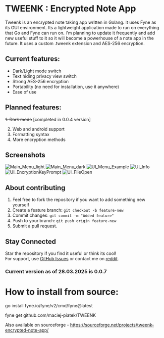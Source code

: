 # TWEENK : Encrypted Note App 
Tweenk is an encrypted note taking app written in Golang. It uses Fyne as its GUI environment. Its a lightweight application made to run on everything that Go and Fyne can run on.
I'm planning to update it frequently and add new useful stuff to it so it will become a powerhouse of a note app in the future.
It uses a custom .tweenk extension and AES-256 encryption.

## Current features:
* Dark/Light mode switch
* Text hiding privacy view switch
* Strong AES-256 encryption
* Portability (no need for installation, use it anywhere)
* Ease of use


## Planned features:
~~1. Dark mode~~ [completed in 0.0.4 version]

2. Web and android support
3. Formatting syntax
4. More encryption methods

## Screenshots
![Main_Menu_light](https://github.com/user-attachments/assets/a76e39cb-7bb1-472b-8a27-39ef5903bf47)
![Main_Menu_dark](https://github.com/user-attachments/assets/3b911934-cc27-4008-a318-b8b8cb560731)
![UI_Menu_Example](https://github.com/user-attachments/assets/9e080e49-e720-4378-924a-db8cc6742f11)
![UI_Info](https://github.com/user-attachments/assets/c7141bdf-eb29-4e8c-bccc-7334a1e3472e)
![UI_EncryptionKeyPrompt](https://github.com/user-attachments/assets/1cfbedd1-3b06-4d23-a53e-94ba01cddd44)
![UI_FileOpen](https://github.com/user-attachments/assets/398ba929-9a30-44b3-a14a-e7831a28df51)

## **About contributing**

1. Feel free to fork the repository if you want to add something new yourself
2. Create a feature branch: `git checkout -b feature-new`
3. Commit changes: `git commit -m "Added feature"`
4. Push to your branch: `git push origin feature-new`
5. Submit a pull request.

## **Stay Connected**
Star the repository if you find it useful or think its cool!  
For support, use [GitHub Issues](https://github.com/maciej-piatek/TWEENK/issues) or contact me on [reddit](https://www.reddit.com/user/Shoddy_Trick7610/).


### Current version as of 28.03.2025 is 0.0.7

# How to install from source:
go install fyne.io/fyne/v2/cmd/fyne@latest

fyne get github.com/maciej-piatek/TWEENK

Also available on sourceforge - https://sourceforge.net/projects/tweenk-encrypted-note-app/

